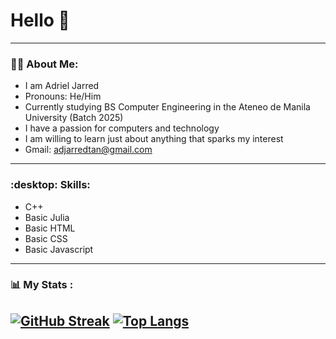 #  Hello 👋

--- 

### :man_technologist: About Me:
- I am Adriel Jarred
- Pronouns: He/Him
- Currently studying BS Computer Engineering in the Ateneo de Manila University (Batch 2025)
- I have a passion for computers and technology 
- I am willing to learn just about anything that sparks my interest
- Gmail: adjarredtan@gmail.com

---
### :desktop: Skills:
- C++
- Basic Julia
- Basic HTML
- Basic CSS
- Basic Javascript

---
### :bar_chart: My Stats :
[![GitHub Streak](http://github-readme-streak-stats.herokuapp.com?user=ajarred&theme=dark&background=000000)](https://git.io/streak-stats)
[![Top Langs](https://github-readme-stats.vercel.app/api/top-langs/?username=ajarred&layout=compact&theme=vision-friendly-dark)](https://github.com/anuraghazra/github-readme-stats)
---

